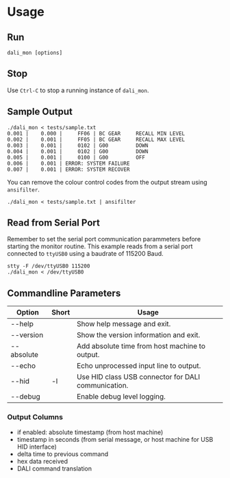 # Usage

## Run

    dali_mon [options]

## Stop

Use `Ctrl-C` to stop a running instance of `dali_mon`.

## Sample Output

    ./dali_mon < tests/sample.txt
    0.001 |    0.000 |     FF06 | BC GEAR     RECALL MIN LEVEL
    0.002 |    0.001 |     FF05 | BC GEAR     RECALL MAX LEVEL
    0.003 |    0.001 |     0102 | G00         DOWN
    0.004 |    0.001 |     0102 | G00         DOWN
    0.005 |    0.001 |     0100 | G00         OFF
    0.006 |    0.001 | ERROR: SYSTEM FAILURE
    0.007 |    0.001 | ERROR: SYSTEM RECOVER

You can remove the colour control codes from the output stream using `ansifilter`.

    ./dali_mon < tests/sample.txt | ansifilter

## Read from Serial Port

Remember to set the serial port communication parammeters before starting the monitor routine. This example reads from a serial port connected to `ttyUSB0` using a baudrate of 115200 Baud.

    stty -F /dev/ttyUSB0 115200
    ./dali_mon < /dev/ttyUSB0

## Commandline Parameters

| Option    | Short | Usage                                               |
|-----------|-------|-----------------------------------------------------|
|--help     |       | Show help message and exit.                         |
|--version  |       | Show the version information and exit.              |
|--absolute |       | Add absolute time from host machine to output.      |
|--echo     |       | Echo unprocessed input line to output.              |
|--hid      | -l    | Use HID class USB connector for DALI communication. |
|--debug    |       | Enable debug level logging.                         |

### Output Columns
  
* if enabled: absolute timestamp (from host machine)
* timestamp in seconds (from serial message, or host machine for USB HID interface)
* delta time to previous command
* hex data received
* DALI command translation


